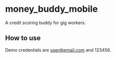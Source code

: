# money_buddy_mobile

A credit scoring buddy for gig workers.

## How to use

Demo credentials are user@email.com and 123456.
